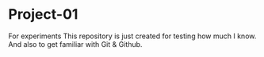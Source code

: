 # Project-01
For experiments
This repository is just created for testing how much I know. And also to get familiar with Git & Github.
